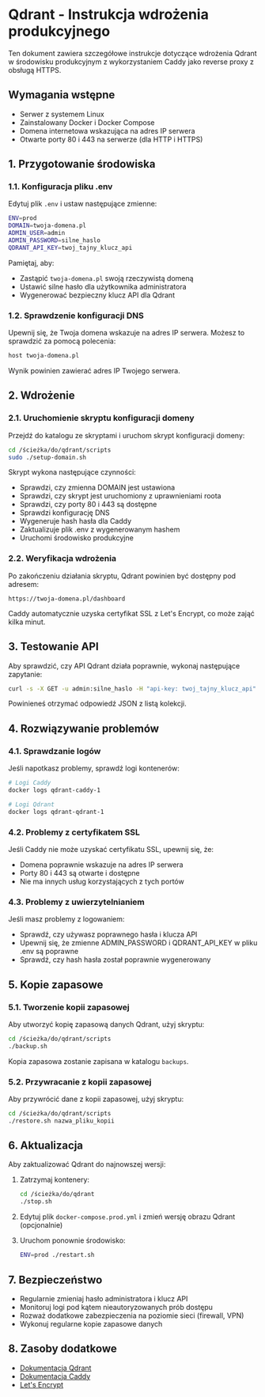 # Qdrant - Instrukcja wdrożenia produkcyjnego

Ten dokument zawiera szczegółowe instrukcje dotyczące wdrożenia Qdrant w środowisku produkcyjnym z wykorzystaniem Caddy jako reverse proxy z obsługą HTTPS.

## Wymagania wstępne

- Serwer z systemem Linux
- Zainstalowany Docker i Docker Compose
- Domena internetowa wskazująca na adres IP serwera
- Otwarte porty 80 i 443 na serwerze (dla HTTP i HTTPS)

## 1. Przygotowanie środowiska

### 1.1. Konfiguracja pliku .env

Edytuj plik `.env` i ustaw następujące zmienne:

```bash
ENV=prod
DOMAIN=twoja-domena.pl
ADMIN_USER=admin
ADMIN_PASSWORD=silne_haslo
QDRANT_API_KEY=twoj_tajny_klucz_api
```

Pamiętaj, aby:
- Zastąpić `twoja-domena.pl` swoją rzeczywistą domeną
- Ustawić silne hasło dla użytkownika administratora
- Wygenerować bezpieczny klucz API dla Qdrant

### 1.2. Sprawdzenie konfiguracji DNS

Upewnij się, że Twoja domena wskazuje na adres IP serwera. Możesz to sprawdzić za pomocą polecenia:

```bash
host twoja-domena.pl
```

Wynik powinien zawierać adres IP Twojego serwera.

## 2. Wdrożenie

### 2.1. Uruchomienie skryptu konfiguracji domeny

Przejdź do katalogu ze skryptami i uruchom skrypt konfiguracji domeny:

```bash
cd /ścieżka/do/qdrant/scripts
sudo ./setup-domain.sh
```

Skrypt wykona następujące czynności:
- Sprawdzi, czy zmienna DOMAIN jest ustawiona
- Sprawdzi, czy skrypt jest uruchomiony z uprawnieniami roota
- Sprawdzi, czy porty 80 i 443 są dostępne
- Sprawdzi konfigurację DNS
- Wygeneruje hash hasła dla Caddy
- Zaktualizuje plik .env z wygenerowanym hashem
- Uruchomi środowisko produkcyjne

### 2.2. Weryfikacja wdrożenia

Po zakończeniu działania skryptu, Qdrant powinien być dostępny pod adresem:

```
https://twoja-domena.pl/dashboard
```

Caddy automatycznie uzyska certyfikat SSL z Let's Encrypt, co może zająć kilka minut.

## 3. Testowanie API

Aby sprawdzić, czy API Qdrant działa poprawnie, wykonaj następujące zapytanie:

```bash
curl -s -X GET -u admin:silne_haslo -H "api-key: twoj_tajny_klucz_api" https://twoja-domena.pl/collections
```

Powinieneś otrzymać odpowiedź JSON z listą kolekcji.

## 4. Rozwiązywanie problemów

### 4.1. Sprawdzanie logów

Jeśli napotkasz problemy, sprawdź logi kontenerów:

```bash
# Logi Caddy
docker logs qdrant-caddy-1

# Logi Qdrant
docker logs qdrant-qdrant-1
```

### 4.2. Problemy z certyfikatem SSL

Jeśli Caddy nie może uzyskać certyfikatu SSL, upewnij się, że:
- Domena poprawnie wskazuje na adres IP serwera
- Porty 80 i 443 są otwarte i dostępne
- Nie ma innych usług korzystających z tych portów

### 4.3. Problemy z uwierzytelnianiem

Jeśli masz problemy z logowaniem:
- Sprawdź, czy używasz poprawnego hasła i klucza API
- Upewnij się, że zmienne ADMIN_PASSWORD i QDRANT_API_KEY w pliku .env są poprawne
- Sprawdź, czy hash hasła został poprawnie wygenerowany

## 5. Kopie zapasowe

### 5.1. Tworzenie kopii zapasowej

Aby utworzyć kopię zapasową danych Qdrant, użyj skryptu:

```bash
cd /ścieżka/do/qdrant/scripts
./backup.sh
```

Kopia zapasowa zostanie zapisana w katalogu `backups`.

### 5.2. Przywracanie z kopii zapasowej

Aby przywrócić dane z kopii zapasowej, użyj skryptu:

```bash
cd /ścieżka/do/qdrant/scripts
./restore.sh nazwa_pliku_kopii
```

## 6. Aktualizacja

Aby zaktualizować Qdrant do najnowszej wersji:

1. Zatrzymaj kontenery:
   ```bash
   cd /ścieżka/do/qdrant
   ./stop.sh
   ```

2. Edytuj plik `docker-compose.prod.yml` i zmień wersję obrazu Qdrant (opcjonalnie)

3. Uruchom ponownie środowisko:
   ```bash
   ENV=prod ./restart.sh
   ```

## 7. Bezpieczeństwo

- Regularnie zmieniaj hasło administratora i klucz API
- Monitoruj logi pod kątem nieautoryzowanych prób dostępu
- Rozważ dodatkowe zabezpieczenia na poziomie sieci (firewall, VPN)
- Wykonuj regularne kopie zapasowe danych

## 8. Zasoby dodatkowe

- [Dokumentacja Qdrant](https://qdrant.tech/documentation/)
- [Dokumentacja Caddy](https://caddyserver.com/docs/)
- [Let's Encrypt](https://letsencrypt.org/docs/)
